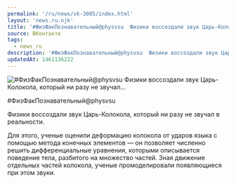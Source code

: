 ```yaml
---
permalink: '/ru/news/vk-3085/index.html'
layout: 'news.ru.njk'
title: '#ФизФакПознавательный@physvsu  Физики воссоздали звук Царь-Колокола, который ни разу не звучал'
source: ВКонтакте
tags:
  - news_ru
description: '#ФизФакПознавательный@physvsu  Физики воссоздали звук Царь-Колокола, который ни разу не звучал…'
updatedAt: 1461136222
---
```

![#ФизФакПознавательный@physvsu  Физики воссоздали звук Царь-Колокола, который ни разу не звучал…](https://sun9-69.userapi.com/impf/c631420/v631420484/2950e/nmkUlfat9ww.jpg?size=604x553&quality=96&proxy=1&sign=47c8d0405bfa61218f8ea0c0652af2f1&c_uniq_tag=eE4jbcqNtKfYwe1tujgJxxuI7gxy2paU9LJVGwjMNL4&type=album)

#ФизФакПознавательный@physvsu

Физики воссоздали звук Царь-Колокола, который ни разу не звучал в реальности.

Для этого, ученые оценили деформацию колокола от ударов языка с помощью метода конечных элементов — он позволяет численно решить дифференциальные уравнения, которыми описывается поведение тела, разбитого на множество частей. Зная движение отдельных частей колокола, ученые промоделировали появляющиеся при этом звуки.
